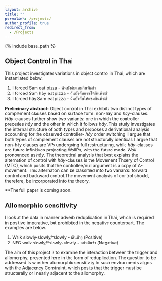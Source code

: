 ```yaml
---
layout: archive
title: ""
permalink: /projects/
author_profile: true
redirect_from:
  - /Projects
---
```


{% include base_path %}

## Object Control in Thai

This project investigates variations in object control in Thai, which are instantiated below.
  1. I forced Sam eat pizza - ฉันบังคับแซมกินพิซซ่า 
  2. I forced Sam hây eat pizza - ฉันบังคับแซมให้กินพิซซ่า 
  3. I forced hây Sam eat pizza - ฉันบังคับให้แซมกินพิซซ่า 

**Preliminary abstract:**
  Object control in Thai exhibits two distinct types of complement clauses based on surface form: non-hây and _hây_-clauses. _Hây_-clauses further show two variants: one in which the controller precedes _hây_ and the other in which it follows _hây_. This study investigates the internal structure of both types and proposes a derivational analysis accounting for the observed controller- _hây_ order switching. I argue that both types of complement clauses are not structurally identical. I argue that non-hây clauses are VPs undergoing full restructuring, while _hây_-clauses are future infinitives projecting WollPs, with the future modal _Woll_ pronounced as _hây_. The theoretical analysis that best explains the alternation of control with _hây_-clauses is the Movement Thoery of Control (MTC), which posits that the controllee/null argument is a copy of A-movement. This alternation can be classified into two variants: forward control and backward control.The movement analysis of control should, therefore, be incorporated into the theory.

**The full paper is coming soon. 

## Allomorphic sensitivity
I look at the data in manner adverb reduplication in Thai, which is required in positive imperative, but prohibited in the negative counterpart. The examples are below. 

  1. Walk slowly-slowly/*slowly - เดินช้าๆ     (Positive)
  2. NEG walk slowly/*slowly-slowly - อย่าเดินช้า    (Negative)

The aim of this project is to examine the interaction between the trigger and allomorphy, presented here in the form of reduplication. The question to be addressed is whether allomorphic sensitivity in such environments aligns with the Adjacency Constraint, which posits that the trigger must be structurally or linearly adjacent to the allomorphy.
